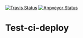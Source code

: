 
[![Travis Status](https://travis-ci.org/vincenthz/test-ci-deploy.svg?branch=master)](https://travis-ci.org/vincenthz/test-ci-deploy)
[![Appveyor Status](https://ci.appveyor.com/api/projects/status/github/vincenthz/test-ci-deploy?branch=master&svg=true)](https://ci.appveyor.com/project/vincenthz/test-ci-deploy)

# Test-ci-deploy
